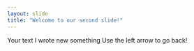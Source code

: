 ```yaml
---
layout: slide
title: "Welcome to our second slide!"
---
```

Your text I wrote new something
Use the left arrow to go back!

